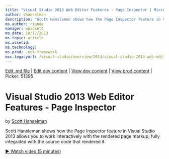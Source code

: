 ```yaml
---
title: "Visual Studio 2013 Web Editor Features - Page Inspector | Microsoft Docs"
author: shanselman
description: "Scott Hansleman shows how the Page Inspector feature in Visual Studio 2013 allows you to work interactively with the rendered page markup, fully integrated w..."
ms.author: riande
manager: wpickett
ms.date: 10/17/2013
ms.topic: article
ms.assetid: 
ms.technology: 
ms.prod: .net-framework
msc.legacyurl: /visual-studio/overview/2013/visual-studio-2013-web-editor-features-page-inspector
---
```

[Edit .md file](C:\Projects\msc\dev\Msc.Www\Web.ASP\App_Data\github\visual-studio\overview\2013\visual-studio-2013-web-editor-features-page-inspector.md) | [Edit dev content](http://www.aspdev.net/umbraco#/content/content/edit/51385) | [View dev content](http://docs.aspdev.net/tutorials/visual-studio/overview/2013/visual-studio-2013-web-editor-features-page-inspector.html) | [View prod content](http://www.asp.net/visual-studio/overview/2013/visual-studio-2013-web-editor-features-page-inspector) | Picker: 51395

Visual Studio 2013 Web Editor Features - Page Inspector
====================
by [Scott Hanselman](https://github.com/shanselman)

Scott Hansleman shows how the Page Inspector feature in Visual Studio 2013 allows you to work interactively with the rendered page markup, fully integrated with the source code that rendered it.

[&#9654; Watch video (5 minutes)](https://channel9.msdn.com/Blogs/ASP-NET-Site-Videos/visual-studio-2013-web-editor-features-page-inspector)
